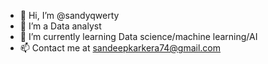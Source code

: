 - 👋 Hi, I’m @sandyqwerty 
- 👀 I’m a Data analyst
- 🌱 I’m currently learning Data science/machine learning/AI
- 📫 Contact me at sandeepkarkera74@gmail.com

